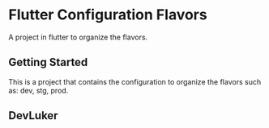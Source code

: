 # Flutter Configuration Flavors

A project in flutter to organize the flavors.

## Getting Started

This is a project that contains the configuration to organize the flavors such as: dev, stg, prod.

## DevLuker
